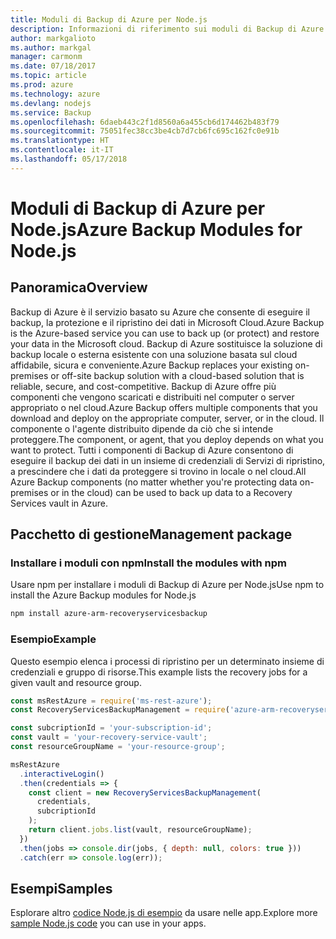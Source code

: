 ```yaml
---
title: Moduli di Backup di Azure per Node.js
description: Informazioni di riferimento sui moduli di Backup di Azure per Node.js
author: markgalioto
ms.author: markgal
manager: carmonm
ms.date: 07/18/2017
ms.topic: article
ms.prod: azure
ms.technology: azure
ms.devlang: nodejs
ms.service: Backup
ms.openlocfilehash: 6daeb443c2f1d8560a6a455cb6d174462b483f79
ms.sourcegitcommit: 75051fec38cc3be4cb7d7cb6fc695c162fc0e91b
ms.translationtype: HT
ms.contentlocale: it-IT
ms.lasthandoff: 05/17/2018
---
```

# <a name="azure-backup-modules-for-nodejs"></a><span data-ttu-id="6a873-103">Moduli di Backup di Azure per Node.js</span><span class="sxs-lookup"><span data-stu-id="6a873-103">Azure Backup Modules for Node.js</span></span>

## <a name="overview"></a><span data-ttu-id="6a873-104">Panoramica</span><span class="sxs-lookup"><span data-stu-id="6a873-104">Overview</span></span>

<span data-ttu-id="6a873-105">Backup di Azure è il servizio basato su Azure che consente di eseguire il backup, la protezione e il ripristino dei dati in Microsoft Cloud.</span><span class="sxs-lookup"><span data-stu-id="6a873-105">Azure Backup is the Azure-based service you can use to back up (or protect) and restore your data in the Microsoft cloud.</span></span> <span data-ttu-id="6a873-106">Backup di Azure sostituisce la soluzione di backup locale o esterna esistente con una soluzione basata sul cloud affidabile, sicura e conveniente.</span><span class="sxs-lookup"><span data-stu-id="6a873-106">Azure Backup replaces your existing on-premises or off-site backup solution with a cloud-based solution that is reliable, secure, and cost-competitive.</span></span> <span data-ttu-id="6a873-107">Backup di Azure offre più componenti che vengono scaricati e distribuiti nel computer o server appropriato o nel cloud.</span><span class="sxs-lookup"><span data-stu-id="6a873-107">Azure Backup offers multiple components that you download and deploy on the appropriate computer, server, or in the cloud.</span></span> <span data-ttu-id="6a873-108">Il componente o l'agente distribuito dipende da ciò che si intende proteggere.</span><span class="sxs-lookup"><span data-stu-id="6a873-108">The component, or agent, that you deploy depends on what you want to protect.</span></span> <span data-ttu-id="6a873-109">Tutti i componenti di Backup di Azure consentono di eseguire il backup dei dati in un insieme di credenziali di Servizi di ripristino, a prescindere che i dati da proteggere si trovino in locale o nel cloud.</span><span class="sxs-lookup"><span data-stu-id="6a873-109">All Azure Backup components (no matter whether you're protecting data on-premises or in the cloud) can be used to back up data to a Recovery Services vault in Azure.</span></span> 

## <a name="management-package"></a><span data-ttu-id="6a873-110">Pacchetto di gestione</span><span class="sxs-lookup"><span data-stu-id="6a873-110">Management package</span></span>

### <a name="install-the-modules-with-npm"></a><span data-ttu-id="6a873-111">Installare i moduli con npm</span><span class="sxs-lookup"><span data-stu-id="6a873-111">Install the modules with npm</span></span>

<span data-ttu-id="6a873-112">Usare npm per installare i moduli di Backup di Azure per Node.js</span><span class="sxs-lookup"><span data-stu-id="6a873-112">Use npm to install the Azure Backup modules for Node.js</span></span>

```bash
npm install azure-arm-recoveryservicesbackup
```

### <a name="example"></a><span data-ttu-id="6a873-113">Esempio</span><span class="sxs-lookup"><span data-stu-id="6a873-113">Example</span></span>

<span data-ttu-id="6a873-114">Questo esempio elenca i processi di ripristino per un determinato insieme di credenziali e gruppo di risorse.</span><span class="sxs-lookup"><span data-stu-id="6a873-114">This example lists the recovery jobs for a given vault and resource group.</span></span>

```javascript
const msRestAzure = require('ms-rest-azure');
const RecoveryServicesBackupManagement = require('azure-arm-recoveryservicesbackup');

const subcriptionId = 'your-subscription-id';
const vault = 'your-recovery-service-vault';
const resourceGroupName = 'your-resource-group';

msRestAzure
  .interactiveLogin()
  .then(credentials => {
    const client = new RecoveryServicesBackupManagement(
      credentials,
      subcriptionId
    );
    return client.jobs.list(vault, resourceGroupName);
  })
  .then(jobs => console.dir(jobs, { depth: null, colors: true }))
  .catch(err => console.log(err));
```

## <a name="samples"></a><span data-ttu-id="6a873-115">Esempi</span><span class="sxs-lookup"><span data-stu-id="6a873-115">Samples</span></span>

<span data-ttu-id="6a873-116">Esplorare altro [codice Node.js di esempio](https://azure.microsoft.com/resources/samples/?platform=nodejs) da usare nelle app.</span><span class="sxs-lookup"><span data-stu-id="6a873-116">Explore more [sample Node.js code](https://azure.microsoft.com/resources/samples/?platform=nodejs) you can use in your apps.</span></span>
